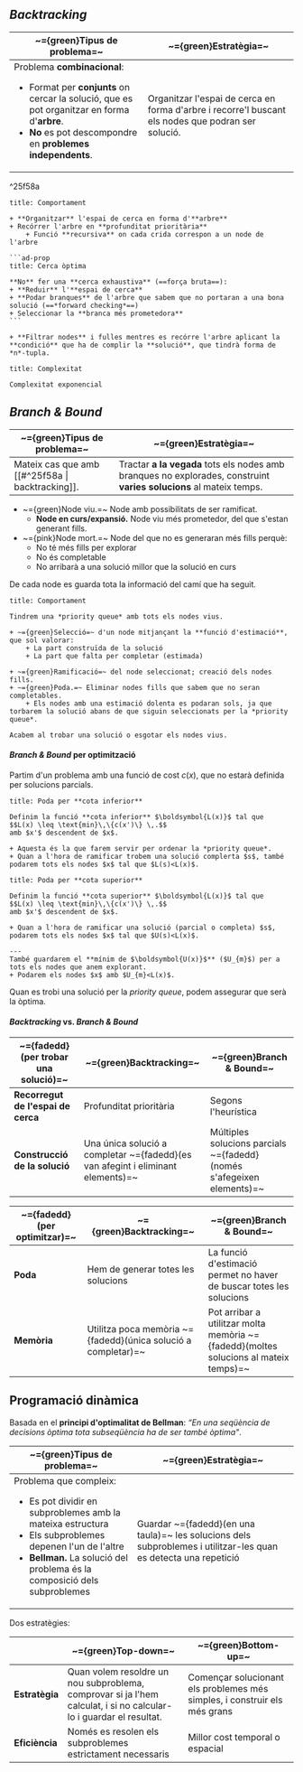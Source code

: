 ## *Backtracking*

| ~={green}Tipus de problema=~                                                                                                                           | ~={green}Estratègia=~                                                                                        |
| ------------------------------------------------------------------------------------------------------------------------------------------- | ------------------------------------------------------------------------------------------------- |
| Problema **combinacional**:<br><ul><li>Format per **conjunts** on cercar la solució, que es pot organitzar en forma d'**arbre**.</li><li>**No** es pot descompondre en **problemes independents**. | Organitzar l'espai de cerca en forma d'arbre i recorre'l buscant els nodes que podran ser solució. |

^25f58a

`````ad-prop
title: Comportament

+ **Organitzar** l'espai de cerca en forma d'**arbre**
+ Recórrer l'arbre en **profunditat prioritària**
	+ Funció **recursiva** on cada crida correspon a un node de l'arbre

```ad-prop
title: Cerca òptima

**No** fer una **cerca exhaustiva** (==força bruta==):
+ **Reduir** l'**espai de cerca**
+ **Podar branques** de l'arbre que sabem que no portaran a una bona solució (==*forward checking*==)
+ Seleccionar la **branca més prometedora**
```

+ **Filtrar nodes** i fulles mentres es recórre l'arbre aplicant la **condició** que ha de complir la **solució**, que tindrà forma de *n*-tupla.
`````

```ad-prop
title: Complexitat

Complexitat exponencial
```


## *Branch & Bound*

| ~={green}Tipus de problema=~                    | ~={green}Estratègia=~                                                                                      |
| ----------------------------------------------- | ---------------------------------------------------------------------------------------------------------- |
| Mateix cas que amb [[#^25f58a \| backtracking]]. | Tractar **a la vegada** tots els nodes amb branques no explorades, construint **varies solucions** al mateix temps. |

+ ~={green}Node viu.=~ Node amb possibilitats de ser ramificat.
	+ **Node en curs/expansió.** Node viu més prometedor, del que s'estan generant fills.
+ ~={pink}Node mort.=~ Node del que no es generaran més fills perquè:
	+ No té més fills per explorar
	+ No és completable
	+ No arribarà a una solució millor que la solució en curs

De cada node es guarda tota la informació del camí que ha seguit.

`````ad-prop
title: Comportament

Tindrem una *priority queue* amb tots els nodes vius.

+ ~={green}Selecció=~ d'un node mitjançant la **funció d'estimació**, que sol valorar:
	+ La part construïda de la solució
	+ La part que falta per completar (estimada)

+ ~={green}Ramificació=~ del node seleccionat; creació dels nodes fills.
+ ~={green}Poda.=~ Eliminar nodes fills que sabem que no seran completables.
	+ Els nodes amb una estimació dolenta es podaran sols, ja que torbarem la solució abans de que siguin seleccionats per la *priority queue*.

Acabem al trobar una solució o esgotar els nodes vius.
`````


#### *Branch & Bound* per **optimització**

Partim d'un problema amb una funció de cost $c(x)$, que no estarà definida per solucions parcials.

```ad-prop
title: Poda per **cota inferior**

Definim la funció **cota inferior** $\boldsymbol{L(x)}$ tal que
$$L(x) \leq \text{min}\,\{c(x')\} \,.$$
amb $x'$ descendent de $x$.

+ Aquesta és la que farem servir per ordenar la *priority queue*.
+ Quan a l'hora de ramificar trobem una solució complerta $s$, també podarem tots els nodes $x$ tal que $L(s)<L(x)$.
```

```ad-prop
title: Poda per **cota superior**

Definim la funció **cota superior** $\boldsymbol{L(x)}$ tal que
$$L(x) \leq \text{min}\,\{c(x')\} \,.$$
amb $x'$ descendent de $x$.

+ Quan a l'hora de ramificar una solució (parcial o completa) $s$, podarem tots els nodes $x$ tal que $U(s)<L(x)$.

---
També guardarem el **mínim de $\boldsymbol{U(x)}$** ($U_{m}$) per a tots els nodes que anem explorant.
+ Podarem els nodes $x$ amb $U_{m}<L(x)$.
```

Quan es trobi una solució per la *priority queue*, podem assegurar que serà la òptima.


#### *Backtracking* vs. *Branch & Bound*

| ~={fadedd}(per trobar una solució)=~ | ~={green}Backtracking=~                                             | ~={green}Branch & Bound=~                                 |
| ------------------------------------ | ------------------------------------------------------------------- | --------------------------------------------------------- |
| **Recorregut de l'espai de cerca**   | Profunditat prioritària                                             | Segons l'heurística                                       |
| **Construcció de la solució**        | Una única solució a completar ~={fadedd}(es van afegint i eliminant elements)=~ | Múltiples solucions parcials ~={fadedd}(només s'afegeixen elements)=~ |

| ~={fadedd}(per optimitzar)=~ | ~={green}Backtracking=~                                      | ~={green}Branch & Bound=~                                                           |
| ---------------------------- | ------------------------------------------------------------ | ----------------------------------------------------------------------------------- |
| **Poda**                     | Hem de generar totes les solucions                           | La funció d'estimació permet no haver de buscar totes les solucions                 |
| **Memòria**                  | Utilitza poca memòria ~={fadedd}(única solució a completar)=~ | Pot arribar a utilitzar molta memòria ~={fadedd}(moltes solucions al mateix temps)=~ |


## Programació dinàmica

Basada en el **principi d'optimalitat de Bellman**: *“En una seqüència de decisions òptima tota subseqüència ha de ser també òptima"*.

| ~={green}Tipus de problema=~                                                                                                                                                                                      | ~={green}Estratègia=~                                                                                            |
| ----------------------------------------------------------------------------------------------------------------------------------------------------------------------------------------------------------------- | ---------------------------------------------------------------------------------------------------------------- |
| Problema que compleix:<br><ul><li>Es pot dividir en subproblemes amb la mateixa estructura<li>Els subproblemes depenen l'un de l'altre<li>**Bellman.** La solució del problema és la composició dels subproblemes | Guardar ~={fadedd}(en una taula)=~ les solucions dels subproblemes i utilitzar-les quan es detecta una repetició | 

Dos estratègies:

|                | ~={green}Top-down=~                                                                                                | ~={green}Bottom-up=~                                                      |
| -------------- | ------------------------------------------------------------------------------------------------------------------ | ------------------------------------------------------------------------- |
| **Estratègia** | Quan volem resoldre un nou subproblema, comprovar si ja l'hem calculat, i si no calcular-lo i guardar el resultat. | Començar solucionant els problemes més simples, i construir els més grans |
| **Eficiència** | Només es resolen els subproblemes estrictament necessaris                                                          | Millor cost temporal o espacial                                           |

